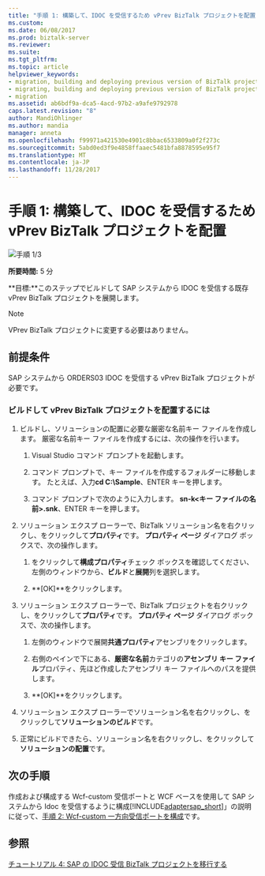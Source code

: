 ```yaml
---
title: "手順 1: 構築して、IDOC を受信するため vPrev BizTalk プロジェクトを配置 |Microsoft ドキュメント"
ms.custom: 
ms.date: 06/08/2017
ms.prod: biztalk-server
ms.reviewer: 
ms.suite: 
ms.tgt_pltfrm: 
ms.topic: article
helpviewer_keywords:
- migration, building and deploying previous version of BizTalk project for receiving an IDOC
- migrating, building and deploying previous version of BizTalk project for receiving an IDOC
- migration
ms.assetid: ab6bdf9a-dca5-4acd-97b2-a9afe9792978
caps.latest.revision: "8"
author: MandiOhlinger
ms.author: mandia
manager: anneta
ms.openlocfilehash: f99971a421530e4901c8bbac6533809a0f2f273c
ms.sourcegitcommit: 5abd0ed3f9e4858ffaaec5481bfa8878595e95f7
ms.translationtype: MT
ms.contentlocale: ja-JP
ms.lasthandoff: 11/28/2017
---
```

# <a name="step-1-build-and-deploy-the-vprev-biztalk-project-for-receiving-an-idoc"></a>手順 1: 構築して、IDOC を受信するため vPrev BizTalk プロジェクトを配置
![手順 1/3](../../adapters-and-accelerators/adapter-oracle-database/media/step-1of3.gif "Step_1of3")  
  
 **所要時間:** 5 分  
  
 **目標:**このステップでビルドして SAP システムから IDOC を受信する既存 vPrev BizTalk プロジェクトを展開します。  
  
> [!NOTE]
>  VPrev BizTalk プロジェクトに変更する必要はありません。  
  
## <a name="prerequisites"></a>前提条件  
 SAP システムから ORDERS03 IDOC を受信する vPrev BizTalk プロジェクトが必要です。  
  
### <a name="to-build-and-deploy-the-vprev-biztalk-project"></a>ビルドして vPrev BizTalk プロジェクトを配置するには  
  
1.  ビルドし、ソリューションの配置に必要な厳密な名前キー ファイルを作成します。 厳密な名前キー ファイルを作成するには、次の操作を行います。  
  
    1.  Visual Studio コマンド プロンプトを起動します。  
  
    2.  コマンド プロンプトで、キー ファイルを作成するフォルダーに移動します。 たとえば、入力**cd C:\Sample**、ENTER キーを押します。  
  
    3.  コマンド プロンプトで次のように入力します。 **sn-k\<キー ファイルの名前\>.snk**、ENTER キーを押します。  
  
2.  ソリューション エクスプ ローラーで、BizTalk ソリューション名を右クリックし、をクリックして**プロパティ**です。 **プロパティ ページ** ダイアログ ボックスで、次の操作します。  
  
    1.  をクリックして**構成プロパティ**チェック ボックスを確認してください、左側のウィンドウから、**ビルド**と**展開**列を選択します。  
  
    2.  **[OK]**をクリックします。  
  
3.  ソリューション エクスプ ローラーで、BizTalk プロジェクトを右クリックし、をクリックして**プロパティ**です。 **プロパティ ページ** ダイアログ ボックスで、次の操作します。  
  
    1.  左側のウィンドウで展開**共通プロパティ**アセンブリをクリックします。  
  
    2.  右側のペインで下にある、**厳密な名前**カテゴリの**アセンブリ キー ファイル**プロパティ、先ほど作成したアセンブリ キー ファイルへのパスを提供します。  
  
    3.  **[OK]**をクリックします。  
  
4.  ソリューション エクスプ ローラーでソリューション名を右クリックし、をクリックして**ソリューションのビルド**です。  
  
5.  正常にビルドできたら、ソリューション名を右クリックし、をクリックして**ソリューションの配置**です。  
  
## <a name="next-steps"></a>次の手順  
 作成および構成する Wcf-custom 受信ポートと WCF ベースを使用して SAP システムから Idoc を受信するように構成[!INCLUDE[adaptersap_short](../../includes/adaptersap-short-md.md)]」の説明に従って、[手順 2: Wcf-custom 一方向受信ポートを構成](../../adapters-and-accelerators/adapter-sap/step-2-configure-a-wcf-custom-one-way-receive-port.md)です。  
  
## <a name="see-also"></a>参照  
 [チュートリアル 4: SAP の IDOC 受信 BizTalk プロジェクトを移行する](../../adapters-and-accelerators/adapter-sap/tutorial-4-migrating-an-sap-receive-idoc-biztalk-project.md)